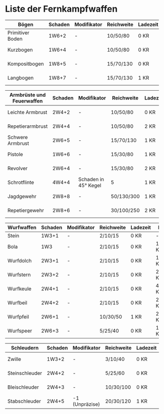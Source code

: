 # Liste der Fernkampfwaffen

| Bögen  | Schaden | Modifikator | Reichweite | Ladezeit | Preis | Besonderheit |
|----------|----------|----------|----------|----------|----------|----------|
| Primitiver Boden  | 1W6+2 | - | 10/50/80  | 0 KR   | 25 Kronkorken   | -  |
| Kurzbogen  | 1W6+4 | - | 10/50/80  | 0 KR   | 50 Kronkorken   | -  |
| Kompositbogen  | 1W8+5 | -  | 15/70/130   | 0 KR   | 300 Kronkorken   | -  |
| Langbogen  | 1W8+7 | - | 15/70/130   | 1 KR   | 230 Kronkorken   | -  |

| Armbrüste und Feuerwaffen  | Schaden | Modifikator | Reichweite | Ladezeit | Preis | Besonderheit |
|----------|----------|----------|----------|----------|----------|----------|
| Leichte Armbrust   | 2W4+2 | - | 10/50/80  | 0 KR   | 150 Kronkorken   |  -    |
| Repetierarmbrust  | 2W4+4 | -  | 10/50/80  | 2 KR   | 700 Kronkorken   |  Magazin von 5 Runden    |
| Schwere Armbrust  | 2W6+5 | - | 15/70/130 | 1 KR | 370 Kronkorken   | - |
| Pistole   | 1W6+6 | - | 15/30/80  | 1 KR   | 450 Kronkorken   | -  |
| Revolver   | 2W6+4 | - | 15/30/80  | 2 KR   | 580 Kronkorken   | Magazin von 3 Runden |
| Schrotflinte    | 4W4+4 | Schaden in 45° Kegel | 5 | 1 KR   | 650 Kronkorken   | Magazin von 2 Runden |
| Jagdgewehr   | 2W8+8 | -  | 50/130/300  | 1 KR   | 750 Kronkorken   | - |
| Repetiergewehr   | 2W8+6 | -   | 30/100/250  | 2 KR   | 850 Kronkorken   | Magazin von 5 Runden |

| Wurfwaffen  | Schaden | Modifikator | Reichweite | Ladezeit | Preis | Besonderheit |
|----------|----------|----------|----------|----------|----------|----------|
| Stein  | 1W3+1 | - | 2/10/15  | 0 KR   | - | - |
| Bola   | 1W3 | - | 2/10/15  | 0 KR   | 1,5 Kronen   |  Kann zu Fall bringen |
| Wurfdolch  | 2W3+1 | -  | 2/10/15 | 0 KR | 15 Kronen   |  - |
| Wurfstern  | 2W3+2 | - | 2/10/15 | 0 KR | 20 Kronen   | - |
| Wurfkeule   | 2W4+1 | - | 2/10/15 | 0 KR   | 4 Kronen   | -  |
| Wurfbeil   | 2W4+2 | - | 2/10/15 | 0 KR   | 25 Kronen   | - |
| Wurfpfeil   | 2W6+1 | - | 10/30/50 | 1 KR   | 27 Kronen   | - |
| Wurfspeer   | 2W6+3 | - | 5/25/40 | 0 KR   | 15 Kronen   | - |

| Schleudern  | Schaden | Modifikator | Reichweite | Ladezeit | Preis | Besonderheit |
|----------|----------|----------|----------|----------|----------|----------|
| Zwille  | 1W3+2 | - | 3/10/40 | 0 KR   | 1,5 Kronen | - |
| Steinschleuder   | 2W4+2  | - | 5/25/60 | 0 KR   | 3 Kronen   |  - |
| Bleischleuder  | 2W4+3  | -  | 10/30/100 | 0 KR | 5 Kronen   |  - |
| Stabschleuder  | 2W4+5 | -1 (Unpräzise) | 20/30/120 | 1 KR | 8 Kronen   | Nicht unter 5 Schritt |
